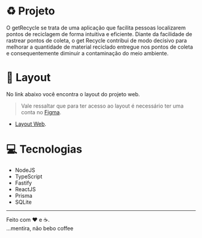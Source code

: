 # :recycle: Projeto
O getRecycle se trata de uma aplicação que facilita pessoas localizarem pontos de reciclagem de forma intuitiva e eficiente. Diante da facilidade de rastrear pontos de coleta, o get Recycle contribui de modo decisivo para melhorar a quantidade de material reciclado entregue nos pontos de coleta e consequentemente diminuir a contaminação do meio ambiente.
# :art: Layout
No link abaixo você encontra o layout do projeto web.
> Vale ressaltar que para ter acesso ao layout é necessário ter uma conta no [Figma](https://www.figma.com/).
- [Layout Web](https://www.figma.com/file/FyDGy47vQ8xNO1ILZa14fM/Prot%C3%B3tipo?node-id=53632%3A35&t=hgvFkiDGYealyNmx-1).
# 💻 Tecnologias
- NodeJS
- TypeScript
- Fastify
- ReactJS
- Prisma
- SQLite
---
Feito com ❤️ e ☕. <br/>
...mentira, não bebo coffee
